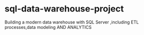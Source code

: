 # sql-data-warehouse-project
Building a modern data warehouse with SQL Server ,including ETL processes,data modeling AND ANALYTICS
